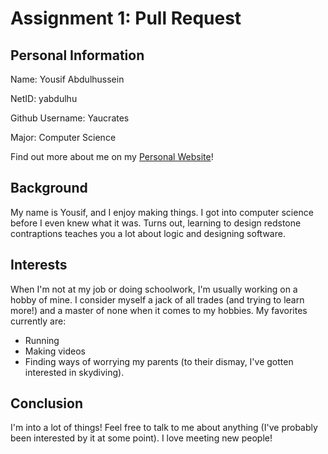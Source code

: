 # Assignment 1: Pull Request

## Personal Information

Name: Yousif Abdulhussein

NetID: yabdulhu

Github Username: Yaucrates

Major: Computer Science

Find out more about me on my [Personal Website](yousifabdulhussein.com)!

## Background

My name is Yousif, and I enjoy making things. I got into computer science before I even knew what it was. Turns out, learning to design redstone contraptions teaches you a lot about logic and designing software.

## Interests

When I'm not at my job or doing schoolwork, I'm usually working on a hobby of mine. I consider myself a jack of all trades (and trying to learn more!) and a master of none when it comes to my hobbies. My favorites currently are:
- Running
- Making videos
- Finding ways of worrying my parents (to their dismay, I've gotten interested in skydiving).

## Conclusion

I'm into a lot of things! Feel free to talk to me about anything (I've probably been interested by it at some point). I love meeting new people!